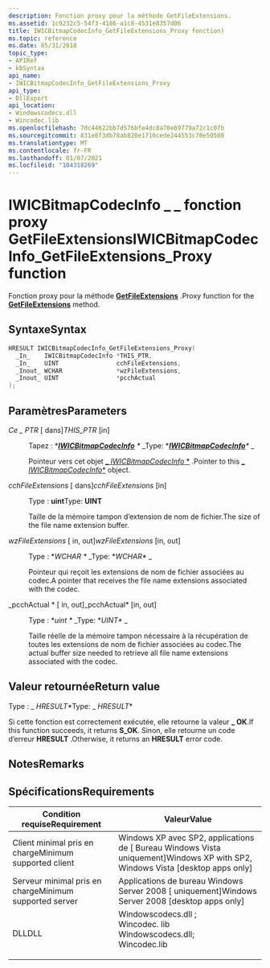 ```yaml
---
description: Fonction proxy pour la méthode GetFileExtensions.
ms.assetid: 1c9232c5-54f3-4186-a1c8-4531e8357d06
title: IWICBitmapCodecInfo_GetFileExtensions_Proxy fonction)
ms.topic: reference
ms.date: 05/31/2018
topic_type:
- APIRef
- kbSyntax
api_name:
- IWICBitmapCodecInfo_GetFileExtensions_Proxy
api_type:
- DllExport
api_location:
- Windowscodecs.dll
- Wincodec.lib
ms.openlocfilehash: 7dc44622bb7d576bfe4dc8a70e69779a72c1c07b
ms.sourcegitcommit: 831e8f3db78ab820e1710cede244553c70e50500
ms.translationtype: MT
ms.contentlocale: fr-FR
ms.lasthandoff: 01/07/2021
ms.locfileid: "104318269"
---
```

# <a name="iwicbitmapcodecinfo_getfileextensions_proxy-function"></a><span data-ttu-id="80d78-103">IWICBitmapCodecInfo \_ \_ fonction proxy GetFileExtensions</span><span class="sxs-lookup"><span data-stu-id="80d78-103">IWICBitmapCodecInfo\_GetFileExtensions\_Proxy function</span></span>

<span data-ttu-id="80d78-104">Fonction proxy pour la méthode [**GetFileExtensions**](/windows/desktop/api/Wincodec/nf-wincodec-iwicbitmapcodecinfo-getfileextensions) .</span><span class="sxs-lookup"><span data-stu-id="80d78-104">Proxy function for the [**GetFileExtensions**](/windows/desktop/api/Wincodec/nf-wincodec-iwicbitmapcodecinfo-getfileextensions) method.</span></span>

## <a name="syntax"></a><span data-ttu-id="80d78-105">Syntaxe</span><span class="sxs-lookup"><span data-stu-id="80d78-105">Syntax</span></span>


```C++
HRESULT IWICBitmapCodecInfo_GetFileExtensions_Proxy(
  _In_    IWICBitmapCodecInfo *THIS_PTR,
  _In_    UINT                cchFileExtensions,
  _Inout_ WCHAR               *wzFileExtensions,
  _Inout_ UINT                *pcchActual
);
```



## <a name="parameters"></a><span data-ttu-id="80d78-106">Paramètres</span><span class="sxs-lookup"><span data-stu-id="80d78-106">Parameters</span></span>

<dl> <dt>

<span data-ttu-id="80d78-107">*Ce \_ PTR* \[ dans\]</span><span class="sxs-lookup"><span data-stu-id="80d78-107">*THIS\_PTR* \[in\]</span></span>
</dt> <dd>

<span data-ttu-id="80d78-108">Tapez : \**[**IWICBitmapCodecInfo**](/windows/desktop/api/Wincodec/nn-wincodec-iwicbitmapcodecinfo) \** _</span><span class="sxs-lookup"><span data-stu-id="80d78-108">Type: \**[**IWICBitmapCodecInfo**](/windows/desktop/api/Wincodec/nn-wincodec-iwicbitmapcodecinfo)\** _</span></span>

<span data-ttu-id="80d78-109">Pointeur vers cet objet [_ *IWICBitmapCodecInfo* \*](/windows/desktop/api/Wincodec/nn-wincodec-iwicbitmapcodecinfo) .</span><span class="sxs-lookup"><span data-stu-id="80d78-109">Pointer to this [_ *IWICBitmapCodecInfo*\*](/windows/desktop/api/Wincodec/nn-wincodec-iwicbitmapcodecinfo) object.</span></span>

</dd> <dt>

<span data-ttu-id="80d78-110">*cchFileExtensions* \[ dans\]</span><span class="sxs-lookup"><span data-stu-id="80d78-110">*cchFileExtensions* \[in\]</span></span>
</dt> <dd>

<span data-ttu-id="80d78-111">Type : **uint**</span><span class="sxs-lookup"><span data-stu-id="80d78-111">Type: **UINT**</span></span>

<span data-ttu-id="80d78-112">Taille de la mémoire tampon d’extension de nom de fichier.</span><span class="sxs-lookup"><span data-stu-id="80d78-112">The size of the file name extension buffer.</span></span>

</dd> <dt>

<span data-ttu-id="80d78-113">*wzFileExtensions* \[ in, out\]</span><span class="sxs-lookup"><span data-stu-id="80d78-113">*wzFileExtensions* \[in, out\]</span></span>
</dt> <dd>

<span data-ttu-id="80d78-114">Type : \**WCHAR \** _</span><span class="sxs-lookup"><span data-stu-id="80d78-114">Type: \**WCHAR\** _</span></span>

<span data-ttu-id="80d78-115">Pointeur qui reçoit les extensions de nom de fichier associées au codec.</span><span class="sxs-lookup"><span data-stu-id="80d78-115">A pointer that receives the file name extensions associated with the codec.</span></span>

</dd> <dt>

<span data-ttu-id="80d78-116">_pcchActual \* \[ in, out\]</span><span class="sxs-lookup"><span data-stu-id="80d78-116">_pcchActual\* \[in, out\]</span></span>
</dt> <dd>

<span data-ttu-id="80d78-117">Type : \**uint \** _</span><span class="sxs-lookup"><span data-stu-id="80d78-117">Type: \**UINT\** _</span></span>

<span data-ttu-id="80d78-118">Taille réelle de la mémoire tampon nécessaire à la récupération de toutes les extensions de nom de fichier associées au codec.</span><span class="sxs-lookup"><span data-stu-id="80d78-118">The actual buffer size needed to retrieve all file name extensions associated with the codec.</span></span>

</dd> </dl>

## <a name="return-value"></a><span data-ttu-id="80d78-119">Valeur retournée</span><span class="sxs-lookup"><span data-stu-id="80d78-119">Return value</span></span>

<span data-ttu-id="80d78-120">Type : _ *HRESULT*\*</span><span class="sxs-lookup"><span data-stu-id="80d78-120">Type: _ *HRESULT*\*</span></span>

<span data-ttu-id="80d78-121">Si cette fonction est correctement exécutée, elle retourne la valeur **\_ OK**.</span><span class="sxs-lookup"><span data-stu-id="80d78-121">If this function succeeds, it returns **S\_OK**.</span></span> <span data-ttu-id="80d78-122">Sinon, elle retourne un code d’erreur **HRESULT** .</span><span class="sxs-lookup"><span data-stu-id="80d78-122">Otherwise, it returns an **HRESULT** error code.</span></span>

## <a name="remarks"></a><span data-ttu-id="80d78-123">Notes</span><span class="sxs-lookup"><span data-stu-id="80d78-123">Remarks</span></span>

## <a name="requirements"></a><span data-ttu-id="80d78-124">Spécifications</span><span class="sxs-lookup"><span data-stu-id="80d78-124">Requirements</span></span>



| <span data-ttu-id="80d78-125">Condition requise</span><span class="sxs-lookup"><span data-stu-id="80d78-125">Requirement</span></span> | <span data-ttu-id="80d78-126">Valeur</span><span class="sxs-lookup"><span data-stu-id="80d78-126">Value</span></span> |
|-------------------------------------|------------------------------------------------------------------------------------------------------------------------------------------------------------------|
| <span data-ttu-id="80d78-127">Client minimal pris en charge</span><span class="sxs-lookup"><span data-stu-id="80d78-127">Minimum supported client</span></span><br/> | <span data-ttu-id="80d78-128">Windows XP avec SP2, applications de \[ Bureau Windows Vista uniquement\]</span><span class="sxs-lookup"><span data-stu-id="80d78-128">Windows XP with SP2, Windows Vista \[desktop apps only\]</span></span><br/>                                                                                              |
| <span data-ttu-id="80d78-129">Serveur minimal pris en charge</span><span class="sxs-lookup"><span data-stu-id="80d78-129">Minimum supported server</span></span><br/> | <span data-ttu-id="80d78-130">Applications de bureau Windows Server 2008 \[ uniquement\]</span><span class="sxs-lookup"><span data-stu-id="80d78-130">Windows Server 2008 \[desktop apps only\]</span></span><br/>                                                                                                             |
| <span data-ttu-id="80d78-131">DLL</span><span class="sxs-lookup"><span data-stu-id="80d78-131">DLL</span></span><br/>                      | <dl> <span data-ttu-id="80d78-132"><dt>Windowscodecs.dll ; </dt> <dt>Wincodec. lib</dt></span><span class="sxs-lookup"><span data-stu-id="80d78-132"><dt>Windowscodecs.dll; </dt> <dt>Wincodec.lib</dt></span></span> </dl> |



 

 





